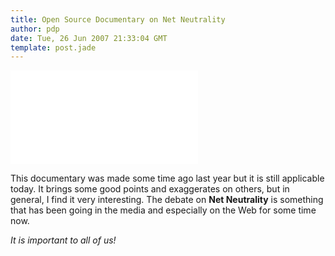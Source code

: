 ```yaml
---
title: Open Source Documentary on Net Neutrality
author: pdp
date: Tue, 26 Jun 2007 21:33:04 GMT
template: post.jade
---
```


<iframe class="video" src="//www.youtube.com/embed/8rNg_FVaPek" frameborder="0" allowfullscreen></iframe>

This documentary was made some time ago last year but it is still applicable today. It brings some good points and exaggerates on others, but in general, I find it very interesting. The debate on **Net Neutrality** is something that has been going in the media and especially on the Web for some time now.

_It is important to all of us!_
